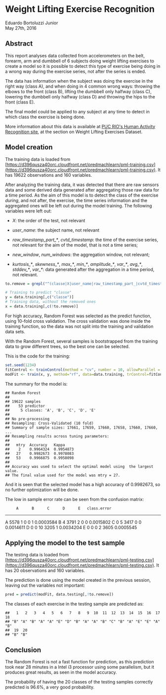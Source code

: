 # Weight Lifting Exercise Recognition
Eduardo Bortoluzzi Junior  
May 27th, 2016  




## Abstract

This report analyses data collected from accelerometers on the belt, forearm, 
arm and dumbbell of 6 subjects doing weight lifting exercises to create a model
so it is possible to detect this type of exercise being doing in a wrong way
during the exercise series, not after the series is ended. 

The data has information when the subject was doing the exercise in the right 
way (class A), and when doing in 4 common wrong ways: throwing the elbows to the 
front (class B), lifting the dumbbell only halfway (class C), lowering the 
dumbbell only halfway (class D) and throwing the hips to the front (class E).

The final model could be applied to any subject at any time to detect in which
class the exercise is being done.

More information about this data is available at [PUC RIO's Human Activity Recognition site](http://groupware.les.inf.puc-rio.br/har), at the section on
Weight Lifting Exercises Dataset.

## Model creation


The training data is loaded from [https://d396qusza40orc.cloudfront.net/predmachlearn/pml-training.csv](https://d396qusza40orc.cloudfront.net/predmachlearn/pml-training.csv). It has 
19622 observations and 160 variables.

After analyzing the training data, it was detected that there are raw sensors
data and some derived data generated after aggregating those raw data for a time
period. As the aim of this model is to detect the class of the exercise
_during_, and not after, the exercise, the time series information and the
aggregated ones will be left out during the model training. The following
variables were left out:

* *X*: the order of the test, not relevant

* *user\_name*: the subject name, not relevant

* *raw\_timestamp\_part\_\**, *cvtd\_timestamp*: the time of the exercise series, 
  not relevant for the aim of the model, that is not a time series;
  
* *new\_window*, *num\_windows*: the aggregation window, not relevant;

* *kurtosis\_\**, *skewness\_\**, *max\_\**, *min\_\**, *amplitude\_\**, 
  *var\_\**, *avg\_\**, *stddev\_\**, *var\_\**: data generated after the
  aggregation in a time period, not relevant.


```r
to.remove = grepl("^(classe|X|user_name|raw_timestamp_part_|cvtd_timestamp|new_window|num_windows|kurtosis_|skewness_|max_|min_|amplitude_|var_|avg_|stddev_|var_)", names(data.training))

# Training to predict "classe"
y = data.training[,c("classe")]
# Training data, without the removed ones
x = data.training[,c(!to.remove)]
```

For high accuracy, Random Forest was selected as the predict function, using
10-fold cross validation. The cross validation was done inside the training
function, so the data was not split into the training and validation data sets.

With the Random Forest, several samples is bootstrapped from the training data
to grow different trees, so the best one can be selected.

This is the code for the training:



```r
set.seed(1234)
fitControl <- trainControl(method = "cv", number = 10, allowParallel = TRUE)
modFit <- train(x, y, method="rf", data=data.training, trControl=fitControl)
```


The summary for the model is:


```
## Random Forest 
## 
## 19622 samples
##    53 predictor
##     5 classes: 'A', 'B', 'C', 'D', 'E' 
## 
## No pre-processing
## Resampling: Cross-Validated (10 fold) 
## Summary of sample sizes: 17661, 17659, 17660, 17658, 17660, 17660, ... 
## Resampling results across tuning parameters:
## 
##   mtry  Accuracy   Kappa    
##    2    0.9964324  0.9954873
##   27    0.9982673  0.9978083
##   53    0.9966875  0.9958098
## 
## Accuracy was used to select the optimal model using  the largest value.
## The final value used for the model was mtry = 27.
```

And it is seen that the selected model has a high accuracy of 0.9982673, so no
further optimization will be done.

The low in sample error rate can be seen from the confusion matrix:


         A      B      C      D      E   class.error
---  -----  -----  -----  -----  -----  ------------
A     5578      1      0      0      1     0.0003584
B        4   3791      2      0      0     0.0015802
C        0      5   3417      0      0     0.0014611
D        0      0     10   3205      1     0.0034204
E        0      0      0      2   3605     0.0005545

## Applying the model to the test sample


The testing data is loaded from [https://d396qusza40orc.cloudfront.net/predmachlearn/pml-testing.csv](https://d396qusza40orc.cloudfront.net/predmachlearn/pml-testing.csv). It has 
20 observations and 160 variables.

The prediction is done using the model created in the previous session, leaving
out the variables not important:


```r
pred = predict(modFit, data.testing[,!to.remove])
```

The classes of each exercise in the testing sample are predicted as:


```
##   1   2   3   4   5   6   7   8   9  10  11  12  13  14  15  16  17  18 
## "B" "A" "B" "A" "A" "E" "D" "B" "A" "A" "B" "C" "B" "A" "E" "E" "A" "B" 
##  19  20 
## "B" "B"
```

## Conclusion

The Random Forest is not a fast function for prediction, as this prediction took
near 28 minutes in a Intel i3 
processor using some parallelism, but it produces great results, as seen in the 
model accuracy.

The probability of having the 20 classes of the testing samples
correctly predicted is
96.6%, a very good probability.
